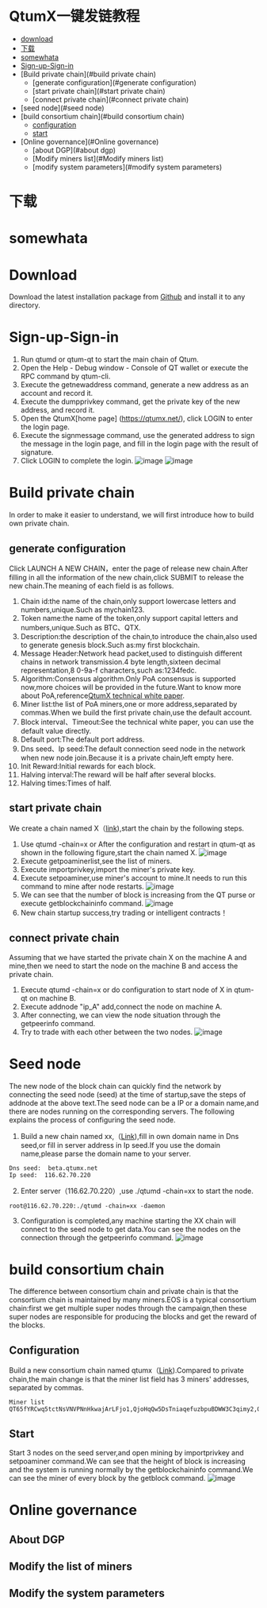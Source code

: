 # QtumX一键发链教程

- [download](#download)
- [下载](#下载)
- [somewhata](#somewhata) 
- [Sign-up-Sign-in](#Sign-up-Sign-in)
- [Build private chain](#build private chain)
    - [generate configuration](#generate configuration)
    - [start private chain](#start private chain)
    - [connect private chain](#connect private chain)
- [seed node](#seed node)
- [build consortium chain](#build consortium chain)
    - [configuration](#configuration)
    - [start](#start)
- [Online governance](#Online governance)
    - [about DGP](#about dgp)
    - [Modify miners list](#Modify miners list)
    - [modify system parameters](#modify system parameters)
# 下载
# somewhata
# Download
Download the latest installation package from [Github](https://github.com/qtumproject/qtum-enterprise/releases) and install it to any directory.

# Sign-up-Sign-in
1. Run qtumd or qtum-qt to start the main chain of Qtum.
2. Open the Help - Debug window - Console of QT wallet or execute the RPC command by qtum-cli.
3. Execute the getnewaddress command, generate a new address as an account and record it.
4. Execute the dumpprivkey command, get the private key of the new address, and record it.
5. Open the QtumX[home page] (https://qtumx.net/), click LOGIN to enter the login page.
6. Execute the signmessage command, use the generated address to sign the message in the login page, and fill in the login page with the result of signature.
7. Click LOGIN to complete the login.
![image](3.jpg)
![image](4.jpg)

# Build private chain
In order to make it easier to understand, we will first introduce how to build own private chain.

## generate configuration
Click LAUNCH A NEW CHAIN，enter the page of release new chain.After filling in all the information of the new chain,click SUBMIT to release the new chain.The meaning of each field is as follows.
1. Chain id:the name of the chain,only support lowercase letters and numbers,unique.Such as mychain123.
2. Token name:the name of the token,only support capital letters and numbers,unique.Such as BTC、QTX.
3. Description:the description of the chain,to introduce the chain,also used to generate genesis block.Such as:my first blockchain.
4. Message Header:Network head packet,used to distinguish different chains in network transmission.4 byte length,sixteen decimal representation,8 0-9a-f characters,such as:1234fedc.
5. Algorithm:Consensus algorithm.Only PoA consensus is supported now,more choices will be provided in the future.Want to know more about PoA,reference[QtumX technical white paper](https://docs.qtum.org/zh/Technical-White-Paper-for-QtumX/).
6. Miner list:the list of PoA miners,one or more address,separated by commas.When we build the first private chain,use the default account.
7. Block interval、Timeout:See the technical white paper, you can use the default value directly.
8. Default port:The default port address.
9. Dns seed、Ip seed:The default connection seed node in the network when new node join.Because it is a private chain,left empty here.
10. Init Reward:Initial rewards for each block.
11. Halving interval:The reward will be half after several blocks.
12. Halving times:Times of half.

## start private chain
We create a chain named X（[link](https://qtumx.net/#/chain/view?chainId=x)),start the chain by the following steps.
1. Use qtumd -chain=x or After the configuration and restart in qtum-qt as shown in the following figure,start the chain named X.
![image](1.jpg)
2. Execute getpoaminerlist,see the list of miners.
3. Execute importprivkey,import the miner's private key.
4. Execute setpoaminer,use miner's account to mine.It needs to run this command to mine after node restarts.
![image](7.jpg)
5. We can see that the number of block is increasing from the QT purse or execute getblockchaininfo command.
![image](2.jpg)
6. New chain startup success,try trading or intelligent contracts！

## connect private chain
Assuming that we have started the private chain X on the machine A and mine,then we need to start the node on the machine B and access the private chain.
1. Execute qtumd -chain=x or do configuration to start node of X in qtum-qt on machine B.
2. Execute addnode "ip_A" add,connect the node on machine A.
3. After connecting, we can view the node situation through the getpeerinfo command.
4. Try to trade with each other between the two nodes.
![image](8.jpg)

# Seed node
The new node of the block chain can quickly find the network by connecting the seed node (seed) at the time of startup,save the steps of addnode at the above text.The seed node can be a IP or a domain name,and there are nodes running on the corresponding servers. The following explains the process of configuring the seed node.
1. Build a new chain named xx,（[Link](https://qtumx.net/#/chain/view?chainId=xx)),fill in own domain name in Dns seed,or fill in server address in Ip seed.If you use the domain name,please parse the domain name to your server.

```
Dns seed:  beta.qtumx.net
Ip seed:  116.62.70.220
```
2. Enter server（116.62.70.220）,use ./qtumd -chain=xx to start the node.
```
root@116.62.70.220:./qtumd -chain=xx -daemon
```
3. Configuration is completed,any machine starting the XX chain will connect to the seed node to get data.You can see the nodes on the connection through the getpeerinfo command.
![image](6.jpg)

# build consortium chain
The difference between consortium chain and private chain is that the consortium chain is maintained by many miners.EOS is a typical consortium chain:first we get multiple super nodes through the campaign,then these super nodes are responsible for producing the blocks and get the reward of the blocks.

## Configuration
Build a new consortium chain named qtumx（[Link](https://qtumx.net/#/chain/view?chainId=qtumx)).Compared to private chain,the main change is that the miner list field has 3 miners' addresses, separated by commas.
```
Miner list
QT65fYRCwq5tctNsVNVPNnHkwajArLFjo1,QjoHqQw5DsTniaqefuzbpuBDWW3C3qimy2,QWWdLoiHnFSNCjibCyGwbQjwtSzK5Unef3
```

## Start
Start 3 nodes on the seed server,and open mining by importprivkey and setpoaminer command.We can see that the height of block is increasing and the system is running normally by the getblockchaininfo command.We can see the miner of every block by the getblock command.
![image](9.jpg)

# Online governance
## About DGP
## Modify the list of miners
## Modify the system parameters
